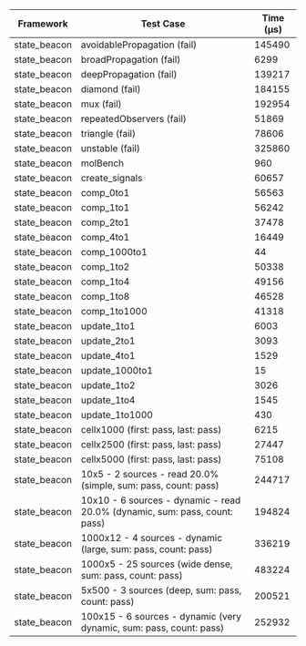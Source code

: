 | Framework | Test Case | Time (μs) |
| --- | --- | --- |
| state_beacon | avoidablePropagation (fail) | 145490 |
| state_beacon | broadPropagation (fail) | 6299 |
| state_beacon | deepPropagation (fail) | 139217 |
| state_beacon | diamond (fail) | 184155 |
| state_beacon | mux (fail) | 192954 |
| state_beacon | repeatedObservers (fail) | 51869 |
| state_beacon | triangle (fail) | 78606 |
| state_beacon | unstable (fail) | 325860 |
| state_beacon | molBench | 960 |
| state_beacon | create_signals | 60657 |
| state_beacon | comp_0to1 | 56563 |
| state_beacon | comp_1to1 | 56242 |
| state_beacon | comp_2to1 | 37478 |
| state_beacon | comp_4to1 | 16449 |
| state_beacon | comp_1000to1 | 44 |
| state_beacon | comp_1to2 | 50338 |
| state_beacon | comp_1to4 | 49156 |
| state_beacon | comp_1to8 | 46528 |
| state_beacon | comp_1to1000 | 41318 |
| state_beacon | update_1to1 | 6003 |
| state_beacon | update_2to1 | 3093 |
| state_beacon | update_4to1 | 1529 |
| state_beacon | update_1000to1 | 15 |
| state_beacon | update_1to2 | 3026 |
| state_beacon | update_1to4 | 1545 |
| state_beacon | update_1to1000 | 430 |
| state_beacon | cellx1000 (first: pass, last: pass) | 6215 |
| state_beacon | cellx2500 (first: pass, last: pass) | 27447 |
| state_beacon | cellx5000 (first: pass, last: pass) | 75108 |
| state_beacon | 10x5 - 2 sources - read 20.0% (simple, sum: pass, count: pass) | 244717 |
| state_beacon | 10x10 - 6 sources - dynamic - read 20.0% (dynamic, sum: pass, count: pass) | 194824 |
| state_beacon | 1000x12 - 4 sources - dynamic (large, sum: pass, count: pass) | 336219 |
| state_beacon | 1000x5 - 25 sources (wide dense, sum: pass, count: pass) | 483224 |
| state_beacon | 5x500 - 3 sources (deep, sum: pass, count: pass) | 200521 |
| state_beacon | 100x15 - 6 sources - dynamic (very dynamic, sum: pass, count: pass) | 252932 |
